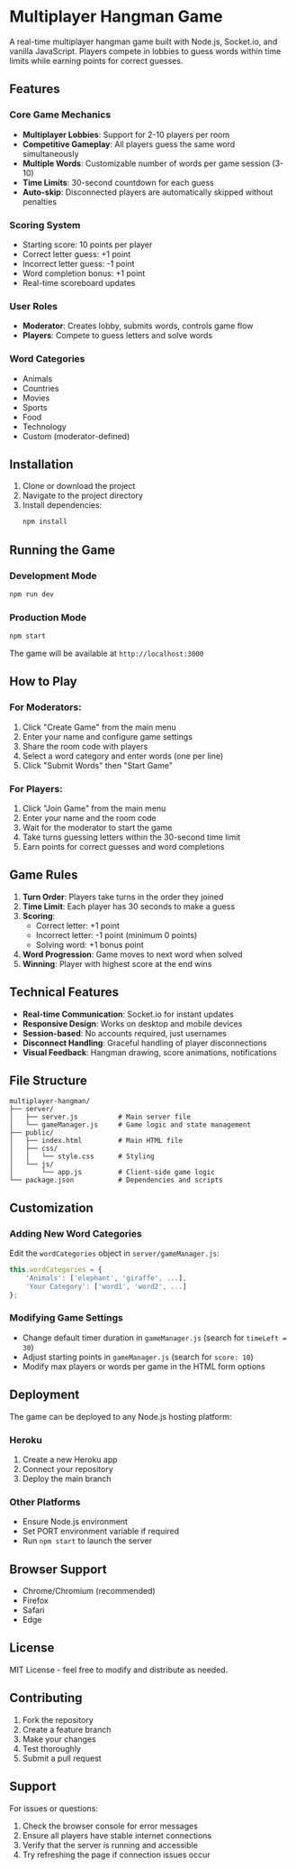 # Multiplayer Hangman Game

A real-time multiplayer hangman game built with Node.js, Socket.io, and vanilla JavaScript. Players compete in lobbies to guess words within time limits while earning points for correct guesses.

## Features

### Core Game Mechanics
- **Multiplayer Lobbies**: Support for 2-10 players per room
- **Competitive Gameplay**: All players guess the same word simultaneously
- **Multiple Words**: Customizable number of words per game session (3-10)
- **Time Limits**: 30-second countdown for each guess
- **Auto-skip**: Disconnected players are automatically skipped without penalties

### Scoring System
- Starting score: 10 points per player
- Correct letter guess: +1 point
- Incorrect letter guess: -1 point
- Word completion bonus: +1 point
- Real-time scoreboard updates

### User Roles
- **Moderator**: Creates lobby, submits words, controls game flow
- **Players**: Compete to guess letters and solve words

### Word Categories
- Animals
- Countries
- Movies
- Sports
- Food
- Technology
- Custom (moderator-defined)

## Installation

1. Clone or download the project
2. Navigate to the project directory
3. Install dependencies:
   ```bash
   npm install
   ```

## Running the Game

### Development Mode
```bash
npm run dev
```

### Production Mode
```bash
npm start
```

The game will be available at `http://localhost:3000`

## How to Play

### For Moderators:
1. Click "Create Game" from the main menu
2. Enter your name and configure game settings
3. Share the room code with players
4. Select a word category and enter words (one per line)
5. Click "Submit Words" then "Start Game"

### For Players:
1. Click "Join Game" from the main menu
2. Enter your name and the room code
3. Wait for the moderator to start the game
4. Take turns guessing letters within the 30-second time limit
5. Earn points for correct guesses and word completions

## Game Rules

1. **Turn Order**: Players take turns in the order they joined
2. **Time Limit**: Each player has 30 seconds to make a guess
3. **Scoring**:
   - Correct letter: +1 point
   - Incorrect letter: -1 point (minimum 0 points)
   - Solving word: +1 bonus point
4. **Word Progression**: Game moves to next word when solved
5. **Winning**: Player with highest score at the end wins

## Technical Features

- **Real-time Communication**: Socket.io for instant updates
- **Responsive Design**: Works on desktop and mobile devices
- **Session-based**: No accounts required, just usernames
- **Disconnect Handling**: Graceful handling of player disconnections
- **Visual Feedback**: Hangman drawing, score animations, notifications

## File Structure

```
multiplayer-hangman/
├── server/
│   ├── server.js          # Main server file
│   └── gameManager.js     # Game logic and state management
├── public/
│   ├── index.html         # Main HTML file
│   ├── css/
│   │   └── style.css      # Styling
│   └── js/
│       └── app.js         # Client-side game logic
└── package.json           # Dependencies and scripts
```

## Customization

### Adding New Word Categories
Edit the `wordCategories` object in `server/gameManager.js`:

```javascript
this.wordCategories = {
    'Animals': ['elephant', 'giraffe', ...],
    'Your Category': ['word1', 'word2', ...]
};
```

### Modifying Game Settings
- Change default timer duration in `gameManager.js` (search for `timeLeft = 30`)
- Adjust starting points in `gameManager.js` (search for `score: 10`)
- Modify max players or words per game in the HTML form options

## Deployment

The game can be deployed to any Node.js hosting platform:

### Heroku
1. Create a new Heroku app
2. Connect your repository
3. Deploy the main branch

### Other Platforms
- Ensure Node.js environment
- Set PORT environment variable if required
- Run `npm start` to launch the server

## Browser Support

- Chrome/Chromium (recommended)
- Firefox
- Safari
- Edge

## License

MIT License - feel free to modify and distribute as needed.

## Contributing

1. Fork the repository
2. Create a feature branch
3. Make your changes
4. Test thoroughly
5. Submit a pull request

## Support

For issues or questions:
1. Check the browser console for error messages
2. Ensure all players have stable internet connections
3. Verify that the server is running and accessible
4. Try refreshing the page if connection issues occur
